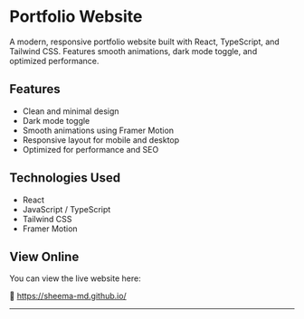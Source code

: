# Portfolio Website

A modern, responsive portfolio website built with React, TypeScript, and Tailwind CSS. Features smooth animations, dark mode toggle, and optimized performance.

## Features

- Clean and minimal design
- Dark mode toggle
- Smooth animations using Framer Motion
- Responsive layout for mobile and desktop
- Optimized for performance and SEO

## Technologies Used

- React
- JavaScript / TypeScript
- Tailwind CSS
- Framer Motion

## View Online

You can view the live website here:

🔗 https://sheema-md.github.io/

---
